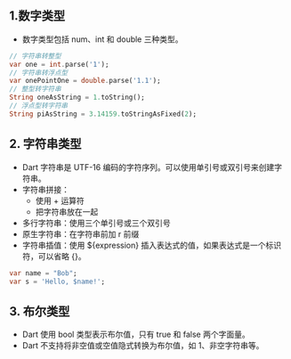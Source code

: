 ## 1.数字类型

- 数字类型包括 num、int 和 double 三种类型。

```dart
// 字符串转整型
var one = int.parse('1');
// 字符串转浮点型
var onePointOne = double.parse('1.1');
// 整型转字符串
String oneAsString = 1.toString();
// 浮点型转字符串
String piAsString = 3.14159.toStringAsFixed(2);
```

## 2. 字符串类型

- Dart 字符串是 UTF-16 编码的字符序列。可以使用单引号或双引号来创建字符串。
- 字符串拼接：
  - 使用 + 运算符
  - 把字符串放在一起
- 多行字符串：使用三个单引号或三个双引号
- 原生字符串：在字符串前加 r 前缀
- 字符串插值：使用 ${expression} 插入表达式的值，如果表达式是一个标识符，可以省略 {}。

```dart
var name = "Bob";
var s = 'Hello, $name!';
```

## 3. 布尔类型

- Dart 使用 bool 类型表示布尔值，只有 true 和 false 两个字面量。
- Dart 不支持将非空值或空值隐式转换为布尔值，如 1、非空字符串等。
